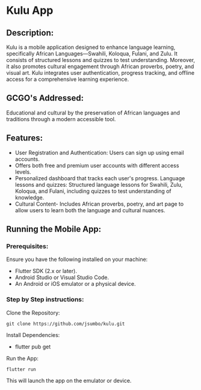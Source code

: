 # Kulu App

## Description:
Kulu is a mobile application designed to enhance language learning, specifically African Languages—Swahili, Koloqua, Fulani, and Zulu. It consists of structured lessons and quizzes to test understanding. Moreover, it also promotes cultural engagement through African proverbs, poetry, and visual art. Kulu integrates user authentication, progress tracking, and offline access for a comprehensive learning experience.

## GCGO's Addressed:
Educational and cultural by the preservation of African languages and traditions through a modern accessible tool. 

## Features:
 - User Registration and Authentication: Users can sign up using email accounts.
 - Offers both free and premium user accounts with different access levels.
 - Personalized dashboard that tracks each user's progress.
 Language lessons and quizzes: Structured language lessons for Swahili, Zulu, Koloqua, and Fulani, including quizzes to test understanding of knowledge.
 - Cultural Content- Includes African proverbs, poetry, and art page to allow users to learn both the language and cultural nuances.

## Running the Mobile App:
### Prerequisites:
Ensure you have the following installed on your machine:
  - Flutter SDK (2.x or later).
  - Android Studio or Visual Studio Code.
  - An Android or iOS emulator or a physical device.

### Step by Step instructions:
Clone the Repository:

    git clone https://github.com/jsumbo/kulu.git
    

Install Dependencies:
  - flutter pub get

Run the App:
    
    flutter run

This will launch the app on the emulator or device.
